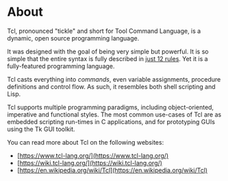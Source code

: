 # About

Tcl, pronounced "tickle" and short for Tool Command Language, is a
dynamic, open source programming language.

It was designed with the goal of being very simple but powerful.
It is so simple that the entire syntax is fully described in [just 12
rules](https://tcl.tk/man/tcl8.6/TclCmd/Tcl.htm). Yet it is a 
fully-featured programming language.

Tcl casts everything into *commands*, even variable assignments, 
procedure definitions and control flow. As such, it resembles both 
shell scripting and Lisp. 

Tcl supports multiple programming paradigms, including object-oriented,
imperative and functional styles. The most common use-cases of Tcl are as
embedded scripting run-times in C applications, and for prototyping GUIs
using the Tk GUI toolkit.

You can read more about Tcl on the following websites:
 - [https://www.tcl-lang.org/](https://www.tcl-lang.org/)
 - [https://wiki.tcl-lang.org/](https://wiki.tcl-lang.org/)
 - [https://en.wikipedia.org/wiki/Tcl](https://en.wikipedia.org/wiki/Tcl)
